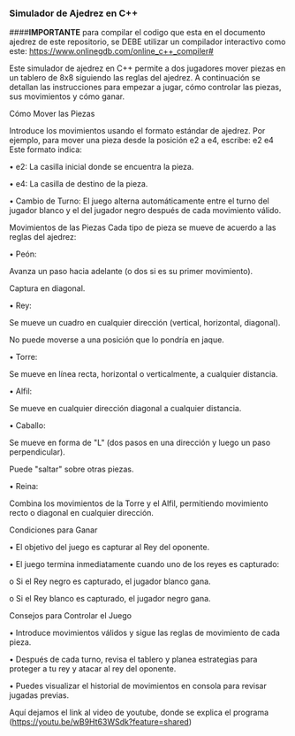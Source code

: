 ### Simulador de Ajedrez en C++

####**IMPORTANTE** para compilar el codigo que esta en el documento ajedrez de este repositorio, se DEBE utilizar un compilador interactivo como este: https://www.onlinegdb.com/online_c++_compiler#

Este simulador de ajedrez en C++ permite a dos jugadores mover piezas en un tablero de 8x8 siguiendo las reglas del ajedrez. A continuación se detallan las instrucciones para empezar a jugar, cómo controlar las piezas, sus movimientos y cómo ganar.

Cómo Mover las Piezas

Introduce los movimientos usando el formato estándar de ajedrez. Por ejemplo, para mover una pieza desde la posición e2 a e4, escribe: e2 e4 Este formato indica:

• e2: La casilla inicial donde se encuentra la pieza.

• e4: La casilla de destino de la pieza.

• Cambio de Turno: El juego alterna automáticamente entre el turno del jugador blanco y el del jugador negro después de cada movimiento válido.

Movimientos de las Piezas
Cada tipo de pieza se mueve de acuerdo a las reglas del ajedrez:

• Peón:

Avanza un paso hacia adelante (o dos si es su primer movimiento).

Captura en diagonal.

• Rey:

Se mueve un cuadro en cualquier dirección (vertical, horizontal, diagonal).

No puede moverse a una posición que lo pondría en jaque.

• Torre:

Se mueve en línea recta, horizontal o verticalmente, a cualquier distancia.

• Alfil:

Se mueve en cualquier dirección diagonal a cualquier distancia.

• Caballo:

Se mueve en forma de "L" (dos pasos en una dirección y luego un paso perpendicular).

Puede "saltar" sobre otras piezas.

• Reina:

Combina los movimientos de la Torre y el Alfil, permitiendo movimiento recto o diagonal en cualquier dirección.

Condiciones para Ganar

• El objetivo del juego es capturar al Rey del oponente.

• El juego termina inmediatamente cuando uno de los reyes es capturado:

o Si el Rey negro es capturado, el jugador blanco gana.

o Si el Rey blanco es capturado, el jugador negro gana.

Consejos para Controlar el Juego

• Introduce movimientos válidos y sigue las reglas de movimiento de cada pieza.

• Después de cada turno, revisa el tablero y planea estrategias para proteger a tu rey y atacar al rey del oponente.

• Puedes visualizar el historial de movimientos en consola para revisar jugadas previas.


Aquí dejamos el link al video de youtube, donde se explica el programa (https://youtu.be/wB9Ht63WSdk?feature=shared)
